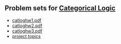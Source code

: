 ## Problem sets for [Categorical Logic](/catlog/)


- [catloghw1.pdf](catloghw1.pdf)
- [catloghw2.pdf](catloghw2.pdf)
- [catloghw3.pdf](catloghw3.pdf)
- [project topics](catlogtopics.pdf)